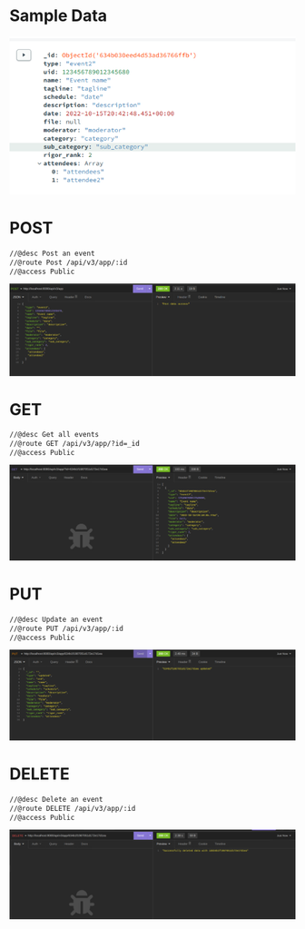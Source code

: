# Sample Data

![SAMPLEDATA](assets/sampledata.png "Sample Example")

# POST

```
//@desc Post an event
//@route Post /api/v3/app/:id
//@access Public
```

![POST](assets/post.png "POST example")

# GET

```
//@desc Get all events
//@route GET /api/v3/app/?id=_id
//@access Public
```

![GET](assets/get.png "GET example")

# PUT

```
//@desc Update an event
//@route PUT /api/v3/app/:id
//@access Public
```

![PUT](assets/update.png "PUT example")

# DELETE

```
//@desc Delete an event
//@route DELETE /api/v3/app/:id
//@access Public
```

![DELETE](assets/delete.png "DELETE example")
